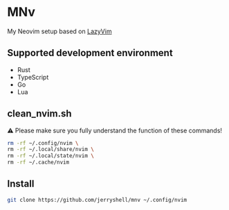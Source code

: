 # MNv

My Neovim setup based on [LazyVim](https://lazyvim.org)

## Supported development environment

- Rust
- TypeScript
- Go
- Lua

## clean_nvim.sh

⚠️ Please make sure you fully understand the function of these commands!

```bash
rm -rf ~/.config/nvim \
rm -rf ~/.local/share/nvim \
rm -rf ~/.local/state/nvim \
rm -rf ~/.cache/nvim
```

## Install

```bash
git clone https://github.com/jerryshell/mnv ~/.config/nvim
```

